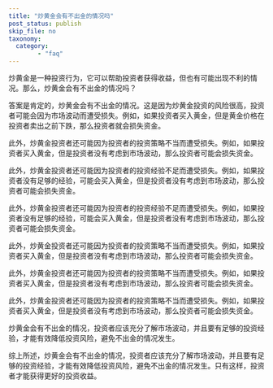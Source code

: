 ```yaml
---
title: "炒黄金会有不出金的情况吗"
post_status: publish
skip_file: no
taxonomy:
  category:
        - "faq"
---
```


炒黄金是一种投资行为，它可以帮助投资者获得收益，但也有可能出现不利的情况。那么，炒黄金会有不出金的情况吗？

答案是肯定的，炒黄金会有不出金的情况。这是因为炒黄金投资的风险很高，投资者可能会因为市场波动而遭受损失。例如，如果投资者买入黄金，但是黄金价格在投资者卖出之前下跌，那么投资者就会损失资金。

此外，炒黄金投资者还可能因为投资者的投资策略不当而遭受损失。例如，如果投资者买入黄金，但是投资者没有考虑到市场波动，那么投资者可能会损失资金。

此外，炒黄金投资者还可能因为投资者的投资经验不足而遭受损失。例如，如果投资者没有足够的经验，可能会买入黄金，但是投资者没有考虑到市场波动，那么投资者可能会损失资金。

此外，炒黄金投资者还可能因为投资者的投资经验不足而遭受损失。例如，如果投资者没有足够的经验，可能会买入黄金，但是投资者没有考虑到市场波动，那么投资者可能会损失资金。

此外，炒黄金投资者还可能因为投资者的投资策略不当而遭受损失。例如，如果投资者买入黄金，但是投资者没有考虑到市场波动，那么投资者可能会损失资金。

此外，炒黄金投资者还可能因为投资者的投资策略不当而遭受损失。例如，如果投资者买入黄金，但是投资者没有考虑到市场波动，那么投资者可能会损失资金。

此外，炒黄金投资者还可能因为投资者的投资策略不当而遭受损失。例如，如果投资者买入黄金，但是投资者没有考虑到市场波动，那么投资者可能会损失资金。

炒黄金会有不出金的情况，投资者应该充分了解市场波动，并且要有足够的投资经验，才能有效降低投资风险，避免不出金的情况发生。

综上所述，炒黄金会有不出金的情况，投资者应该充分了解市场波动，并且要有足够的投资经验，才能有效降低投资风险，避免不出金的情况发生。只有这样，投资者才能获得更好的投资收益。
